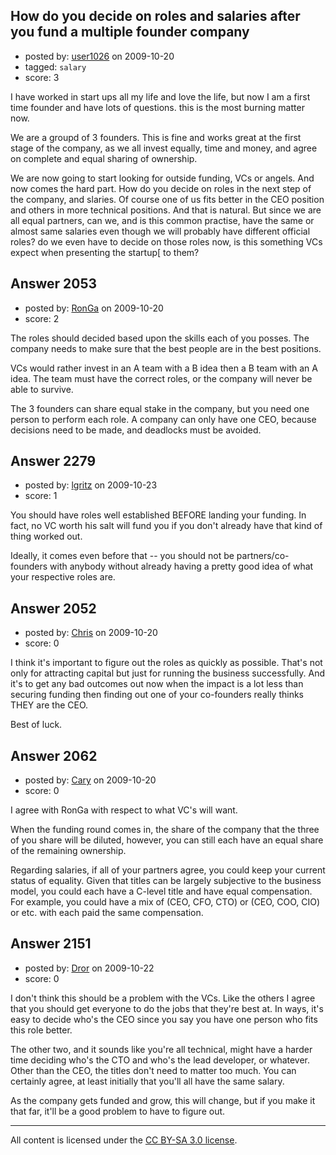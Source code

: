 ## How do you decide on roles and salaries after you fund a multiple founder company

- posted by: [user1026](https://stackexchange.com/users/-1/1026-user1026) on 2009-10-20
- tagged: `salary`
- score: 3

I have worked in start ups all my life and love the life, but now I am a first time founder and have lots of questions. this is the most burning matter now.

We are a groupd of 3 founders. This is fine and works great at the first stage of the company, as we all invest equally, time and money, and agree on complete and equal sharing of ownership.

We are now going to start looking for outside funding, VCs or angels.
And now comes the hard part.
How do you decide on roles in the next step of the company, and slaries.
Of course one of us fits better in the CEO position and others in more technical positions.
And that is natural. But since we are all equal partners, can we, and is this common practise, have the same or almost same salaries even though we will probably have different official roles? 
do we even have to decide on those roles now, is this something VCs expect when presenting the startup[ to them?


## Answer 2053

- posted by: [RonGa](https://stackexchange.com/users/-1/218-ronga) on 2009-10-20
- score: 2

The roles should decided based upon the skills each of you posses.  The company needs to make sure that the best people are in the best positions.

VCs would rather invest in an A team with a B idea then a B team with an A idea.  The team must have the correct roles, or the company will never be able to survive.

The 3 founders can share equal stake in the company, but you need one person to perform each role.  A company can only have one CEO, because decisions need to be made, and deadlocks must be avoided.



## Answer 2279

- posted by: [lgritz](https://stackexchange.com/users/-1/1078-lgritz) on 2009-10-23
- score: 1

You should have roles well established BEFORE landing your funding.  In fact, no VC worth his salt will fund you if you don't already have that kind of thing worked out.

Ideally, it comes even before that -- you should not be partners/co-founders with anybody without already having a pretty good idea of what your respective roles are.



## Answer 2052

- posted by: [Chris](https://stackexchange.com/users/-1/412-chris) on 2009-10-20
- score: 0

I think it's important to figure out the roles as quickly as possible. That's not only for attracting capital but just for running the business successfully. And it's to get any bad outcomes out now when the impact is a lot less than securing funding then finding out one of your co-founders really thinks THEY are the CEO.

Best of luck.


## Answer 2062

- posted by: [Cary](https://stackexchange.com/users/-1/937-cary) on 2009-10-20
- score: 0

I agree with RonGa with respect to what VC's will want.

When the funding round comes in, the share of the company that the three of you share will be diluted, however, you can still each have an equal share of the remaining ownership.

Regarding salaries, if all of your partners agree, you could keep your current status of equality.  Given that titles can be largely subjective to the business model, you could each have a C-level title and have equal compensation.  For example, you could have a mix of (CEO, CFO, CTO)  or (CEO, COO, CIO) or etc. with each paid the same compensation. 


## Answer 2151

- posted by: [Dror](https://stackexchange.com/users/-1/1057-dror) on 2009-10-22
- score: 0

I don't think this should be a problem with the VCs. Like the others I agree that you should get everyone to do the jobs that they're best at. In ways, it's easy to decide who's the CEO since you say you have one person who fits this role better.

The other two, and it sounds like you're all technical, might have a harder time deciding who's the CTO and who's the lead developer, or whatever. 
Other than the CEO, the titles don't need to matter too much. You can certainly agree, at least initially that you'll all have the same salary. 

As the company gets funded and grow, this will change, but if you make it that far, it'll be a good problem to have to figure out.



---

All content is licensed under the [CC BY-SA 3.0 license](https://creativecommons.org/licenses/by-sa/3.0/).
